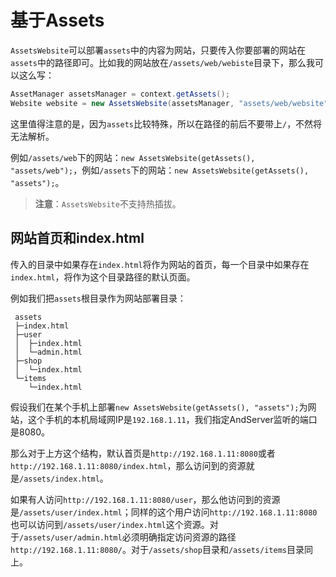 # 基于Assets

`AssetsWebsite`可以部署`assets`中的内容为网站，只要传入你要部署的网站在`assets`中的路径即可。比如我的网站放在`/assets/web/webiste`目录下，那么我可以这么写：
```java
AssetManager assetsManager = context.getAssets();
Website website = new AssetsWebsite(assetsManager, "assets/web/website");
```

这里值得注意的是，因为`assets`比较特殊，所以在路径的前后不要带上`/`，不然将无法解析。  

例如`/assets/web`下的网站：`new AssetsWebsite(getAssets(), "assets/web");`，例如`/assets`下的网站：`new AssetsWebsite(getAssets(), "assets");`。

> **注意**：`AssetsWebsite`不支持热插拔。

## 网站首页和index.html
传入的目录中如果存在`index.html`将作为网站的首页，每一个目录中如果存在`index.html`，将作为这个目录路径的默认页面。

例如我们把`assets`根目录作为网站部署目录：
```
 assets
 ├─index.html
 ├─user
 │  ├─index.html
 │  └─admin.html
 ├─shop
 │  └─index.html
 └─items
    └─index.html
```

假设我们在某个手机上部署`new AssetsWebsite(getAssets(), "assets");`为网站，这个手机的本机局域网IP是`192.168.1.11`，我们指定AndServer监听的端口是8080。  

那么对于上方这个结构，默认首页是`http://192.168.1.11:8080`或者`http://192.168.1.11:8080/index.html`，那么访问到的资源就是`/assets/index.html`。  

如果有人访问`http://192.168.1.11:8080/user`，那么他访问到的资源是`/assets/user/index.html`；同样的这个用户访问`http://192.168.1.11:8080`也可以访问到`/assets/user/index.html`这个资源。对于`/assets/user/admin.html`必须明确指定访问资源的路径`http://192.168.1.11:8080/`。对于`/assets/shop`目录和`/assets/items`目录同上。